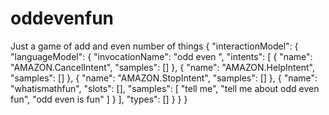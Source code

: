 # oddevenfun
Just a game of add and even number of things
{
    "interactionModel": {
        "languageModel": {
            "invocationName": "odd even ",
            "intents": [
                {
                    "name": "AMAZON.CancelIntent",
                    "samples": []
                },
                {
                    "name": "AMAZON.HelpIntent",
                    "samples": []
                },
                {
                    "name": "AMAZON.StopIntent",
                    "samples": []
                },
                {
                    "name": "whatismathfun",
                    "slots": [],
                    "samples": [
                        "tell me",
                        "tell me about odd even fun",
                        "odd even  is fun"                    ]
                }
            ],
            "types": []
        }
    }
}
